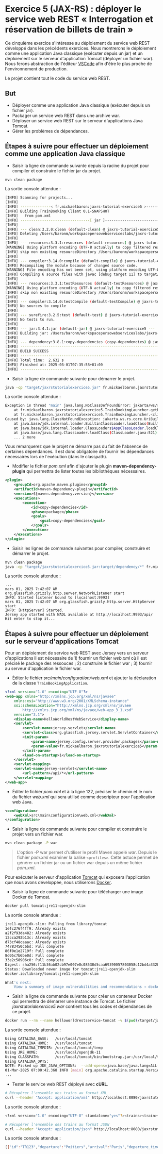 # Exercice 5 (JAX-RS) : déployer le service web REST « Interrogation et réservation de billets de train »

Ce cinquième exercice s'intéresse au déploiement du service web REST développé dans les précédents exercices. Nous montrerons le déploiement comme une application Java classique (exécuter depuis un jar) et un déploiement sur le serveur d'application Tomcat (déployer un fichier war). Nous ferons abstraction de l'éditeur [VSCode](https://code.visualstudio.com/ "Visual Studio Code") afin d'être le plus proche de l'environnement de production.

Le projet contient tout le code du service web REST.

## But

- Déployer comme une application Java classique (exécuter depuis un fichier jar).
- Packager un service web REST dans une archive war.
- Déployer un service web REST sur le serveur d'applications Java Tomcat.
- Gérer les problèmes de dépendances.

## Étapes à suivre pour effectuer un déploiement comme une application Java classique

- Saisir la ligne de commande suivante depuis la racine du projet pour compiler et construire le fichier jar du projet.

```bash
mvn clean package
```

La sortie console attendue :

```bash
[INFO] Scanning for projects...
[INFO]
[INFO] --------------< fr.mickaelbaron:jaxrs-tutorial-exercice5 >--------------
[INFO] Building TrainBooking Client 0.1-SNAPSHOT
[INFO]   from pom.xml
[INFO] --------------------------------[ jar ]---------------------------------
[INFO]
[INFO] --- clean:3.2.0:clean (default-clean) @ jaxrs-tutorial-exercice5 ---
[INFO] Deleting /Users/baronm/workspacepersowebserviceslabs/jaxrs-tutorial-solution/jaxrs-tutorial-exercice5/target
[INFO]
[INFO] --- resources:3.3.1:resources (default-resources) @ jaxrs-tutorial-exercice5 ---
[WARNING] Using platform encoding (UTF-8 actually) to copy filtered resources, i.e. build is platform dependent!
[INFO] skip non existing resourceDirectory /Users/baronm/workspacepersowebserviceslabs/jaxrs-tutorial-solution/jaxrs-tutorial-exercice5/src/main/resources
[INFO]
[INFO] --- compiler:3.14.0:compile (default-compile) @ jaxrs-tutorial-exercice5 ---
[INFO] Recompiling the module because of changed source code.
[WARNING] File encoding has not been set, using platform encoding UTF-8, i.e. build is platform dependent!
[INFO] Compiling 6 source files with javac [debug target 11] to target/classes
[INFO]
[INFO] --- resources:3.3.1:testResources (default-testResources) @ jaxrs-tutorial-exercice5 ---
[WARNING] Using platform encoding (UTF-8 actually) to copy filtered resources, i.e. build is platform dependent!
[INFO] skip non existing resourceDirectory /Users/baronm/workspacepersowebserviceslabs/jaxrs-tutorial-solution/jaxrs-tutorial-exercice5/src/test/resources
[INFO]
[INFO] --- compiler:3.14.0:testCompile (default-testCompile) @ jaxrs-tutorial-exercice5 ---
[INFO] No sources to compile
[INFO]
[INFO] --- surefire:3.2.5:test (default-test) @ jaxrs-tutorial-exercice5 ---
[INFO] No tests to run.
[INFO]
[INFO] --- jar:3.4.1:jar (default-jar) @ jaxrs-tutorial-exercice5 ---
[INFO] Building jar: /Users/baronm/workspacepersowebserviceslabs/jaxrs-tutorial-solution/jaxrs-tutorial-exercice5/target/jaxrstutorialexercice5.jar
[INFO]
[INFO] --- dependency:3.8.1:copy-dependencies (copy-dependencies) @ jaxrs-tutorial-exercice5 ---
[INFO] ------------------------------------------------------------------------
[INFO] BUILD SUCCESS
[INFO] ------------------------------------------------------------------------
[INFO] Total time:  2.632 s
[INFO] Finished at: 2025-03-01T07:35:58+01:00
[INFO] ------------------------------------------------------------------------
```

- Saisir la ligne de commande suivante pour démarrer le projet.

```bash
java -cp "target/jaxrstutorialexercice5.jar" fr.mickaelbaron.jaxrstutorialexercice5.TrainBookingLauncher
```

La sortie console attendue :

```bash
Exception in thread "main" java.lang.NoClassDefFoundError: jakarta/ws/rs/core/UriBuilder
	at fr.mickaelbaron.jaxrstutorialexercice5.TrainBookingLauncher.getBaseURI(TrainBookingLauncher.java:21)
	at fr.mickaelbaron.jaxrstutorialexercice5.TrainBookingLauncher.<clinit>(TrainBookingLauncher.java:18)
Caused by: java.lang.ClassNotFoundException: jakarta.ws.rs.core.UriBuilder
	at java.base/jdk.internal.loader.BuiltinClassLoader.loadClass(BuiltinClassLoader.java:583)
	at java.base/jdk.internal.loader.ClassLoaders$AppClassLoader.loadClass(ClassLoaders.java:178)
	at java.base/java.lang.ClassLoader.loadClass(ClassLoader.java:521)
	... 2 more
```

Vous remarquerez que le projet ne démarre pas du fait de l'absence de certaines dépendances. Il est donc obligatoire de fournir les dépendances nécessaires lors de l'exécution (dans le classpath).

- Modifier le fichier _pom.xml_ afin d'ajouter le plugin **maven-dependency-plugin** qui permettra de lister toutes les bibliothèques nécessaires.

```xml
<plugin>
    <groupId>org.apache.maven.plugins</groupId>
    <artifactId>maven-dependency-plugin</artifactId>
    <version>${maven.dependency.version}</version>
    <executions>
        <execution>
            <id>copy-dependencies</id>
            <phase>package</phase>
            <goals>
                <goal>copy-dependencies</goal>
            </goals>
        </execution>
    </executions>
</plugin>
```

- Saisir les lignes de commande suivantes pour compiler, construire et démarrer le projet.

```bash
mvn clean package
java -cp "target/jaxrstutorialexercice5.jar:target/dependency/*" fr.mickaelbaron.jaxrstutorialexercice5.TrainBookingLauncher
```

La sortie console attendue :

```
...
mars 01, 2025 7:42:07 AM org.glassfish.grizzly.http.server.NetworkListener start
INFO: Started listener bound to [localhost:9993]
mars 01, 2025 7:42:07 AM org.glassfish.grizzly.http.server.HttpServer start
INFO: [HttpServer] Started.
Jersey app started with WADL available at http://localhost:9993/api/
Hit enter to stop it...
```

## Étapes à suivre pour effectuer un déploiement sur le serveur d'applications Tomcat

Pour un déploiement de service web REST avec Jersey vers un serveur d'applications il est nécessaire de 1) fournir un fichier _web.xml_ où il est précisé le package des ressouces ; 2) construire le fichier war ; 3) fournir au serveur d'application le fichier war.

- Éditer le fichier _src/main/configuration/web.xml_ et ajouter la déclaration de la classe `TrainBookingApplication`.

```xml
<?xml version="1.0" encoding="UTF-8"?>
<web-app xmlns="http://xmlns.jcp.org/xml/ns/javaee"
    xmlns:xsi="http://www.w3.org/2001/XMLSchema-instance"
    xsi:schemaLocation="http://xmlns.jcp.org/xml/ns/javaee
        http://xmlns.jcp.org/xml/ns/javaee/web-app_3_1.xsd"
    version="3.1">
    <display-name>HelloWorldRestWebService</display-name>
    <servlet>
        <servlet-name>jersey-servlet</servlet-name>
        <servlet-class>org.glassfish.jersey.servlet.ServletContainer</servlet-class>
        <init-param>
            <param-name>jersey.config.server.provider.packages</param-name>
            <param-value>fr.mickaelbaron.jaxrstutorialexercice5</param-value>
        </init-param>
        <load-on-startup>1</load-on-startup>
    </servlet>
    <servlet-mapping>
    <servlet-name>jersey-servlet</servlet-name>
        <url-pattern>/api/*</url-pattern>
    </servlet-mapping>
</web-app>
```

- Éditer le fichier _pom.xml_ et à la ligne 122, préciser le chemin et le nom du fichier _web.xml_ qui sera utilisé comme descripteur pour l'application web Java.

```xml
<configuration>
    <webXml>src\main\configuration\web.xml</webXml>
</configuration>
```

- Saisir la ligne de commande suivante pour compiler et construire le projet vers un fichier war.

```bash
mvn clean package -P war
```

> L'option -P war permet d'utiliser le profil Maven appelé _war_. Depuis le fichier _pom.xml_ examiner la balise `<profiles>`. Cette astuce permet de générer un fichier jar ou un fichier war depuis un même fichier _pom.xml_.

Pour exécuter le serveur d'application [Tomcat](https://tomcat.apache.org/) qui exposera l'application que nous avons développée, nous utiliserons [Docker](https://www.docker.com/).

- Saisir la ligne de commande suivante pour télécharger une image Docker de Tomcat.

```bash
docker pull tomcat:jre11-openjdk-slim
```

La sortie console attendue :

```bash
jre11-openjdk-slim: Pulling from library/tomcat
1efc276f4ff9: Already exists
a2f2f93da482: Already exists
12cca292b13c: Already exists
d73cf48caaac: Already exists
74783450c6bd: Pull complete
86f0e1e2719f: Pull complete
8d05c7b6be0d: Pull complete
33e2c58906c0: Pull complete
Digest: sha256:f11b36ab02cb97e007e8c08530d5caa69390057803058c12bd4a332be9d53daf
Status: Downloaded newer image for tomcat:jre11-openjdk-slim
docker.io/library/tomcat:jre11-openjdk-slim

What's next:
    View a summary of image vulnerabilities and recommendations → docker scout quickview tomcat:jre11-openjdk-slim
```

- Saisir la ligne de commande suivante pour créer un conteneur Docker qui permettra de démarrer une instance de Tomcat. Le fichier _jaxrstutorialexercice5.war_ contient tous les codes et dépendances de ce projet.

```bash
docker run --rm --name helloworldrestservice-tomcat -v $(pwd)/target/jaxrstutorialexercice5.war:/usr/local/tomcat/webapps/jaxrstutorialexercice5.war -it -p 8080:8080 tomcat:jre11-openjdk-slim
```

La sortie console attendue :

```bash
Using CATALINA_BASE:   /usr/local/tomcat
Using CATALINA_HOME:   /usr/local/tomcat
Using CATALINA_TMPDIR: /usr/local/tomcat/temp
Using JRE_HOME:        /usr/local/openjdk-11
Using CLASSPATH:       /usr/local/tomcat/bin/bootstrap.jar:/usr/local/tomcat/bin/tomcat-juli.jar
Using CATALINA_OPTS:
NOTE: Picked up JDK_JAVA_OPTIONS:  --add-opens=java.base/java.lang=ALL-UNNAMED --add-opens=java.base/java.io=ALL-UNNAMED --add-opens=java.base/java.util=ALL-UNNAMED --add-opens=java.base/java.util.concurrent=ALL-UNNAMED --add-opens=java.rmi/sun.rmi.transport=ALL-UNNAMED
01-Mar-2025 07:00:42.368 INFO [main] org.apache.catalina.startup.VersionLoggerListener.log Server version name:   Apache Tomcat/10.0.23
...
```

- Tester le service web REST déployé avec **cURL**.

```bash
# Récupérer l'ensemble des trains au format XML
curl --header "Accept: application/xml" http://localhost:8080/jaxrstutorialexercice5/api/trains
```

La sortie console attendue :

```bash
<?xml version="1.0" encoding="UTF-8" standalone="yes"?><trains><train><arrival>Paris</arrival><departure>Poitiers</departure><departureTime>1250</departureTime><id>TR123</id></train><train><arrival>Paris</arrival><departure>Poitiers</departure><departureTime>1420</departureTime><id>AX127</id></train><train><arrival>Paris</arrival><departure>Poitiers</departure><departureTime>1710</departureTime><id>PT911</id></train></trains>
```

```bash
# Récupérer l'ensemble des trains au format JSON
curl --header "Accept: application/json" http://localhost:8080/jaxrstutorialexercice5/api/trains
```

La sortie console attendue :

```bash
[{"id":"TR123","departure":"Poitiers","arrival":"Paris","departure_time":1250},{"id":"AX127","departure":"Poitiers","arrival":"Paris","departure_time":1420},{"id":"PT911","departure":"Poitiers","arrival":"Paris","departure_time":1710}]
```
